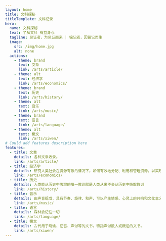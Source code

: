 ```yaml
---
layout: home
title: 文科探秘
titleTemplate: 文科记录
hero:
  name: 文科探秘
  text: 了解文科 有益身心
  tagline: 见证者，为见证而来 | 铭记者，因铭记而生
  image:
    src: /img/home.jpg
    alt: none
  actions:
    - theme: brand
      text: 文章
      link: /arts/article/      
    - theme: alt
      text: 经济学
      link: /arts/economics/
    - theme: brand
      text: 历史
      link: /arts/history/
    - theme: alt
      text: 音乐
      link: /arts/music/   
    - theme: brand
      text: 语言
      link: /arts/language/   
    - theme: alt
      text: 檄文
      link: /arts/xiwen/
# Could add features description here
features:
  - title: 文章
    details: 各种文章收录。  
    link: /arts/article/
  - title: 经济学
    details: 研究人类社会在资源有限的情况下，如何有效地分配、利用和管理资源，以实现满足人类需求的最大化。它涉及市场、消费、生产、分配、贸易、货币和财政等方面的问题。
    link: /arts/economics/
  - title: 历史
    details: 人类能从历史中吸取的唯一教训就是人类从来不会从历史中吸取教训
    link: /arts/history/
  - title: 音乐
    details: 由声音组成，具有节奏、旋律、和声，可以产生情感、心灵上的共鸣和文化意义。
    link: /arts/music/   
  - title: 语言
    details: 森林会记住一切
    link: /arts/language/      
  - title: 檄文
    details: 古代用于晓谕、征召、声讨等的文书，特指声讨敌人或叛逆的文书。
    link: /arts/xiwen/    
---
```


